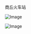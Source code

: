 商丘火车站

![Image](https://github.com/user-attachments/assets/239e688b-ca17-4588-af6a-0618aae492c4)

![Image](https://img.wangbin.run/photo/run/2016/09/10/01.jpg)




<!-- ##{"timestamp":1758537346}## -->